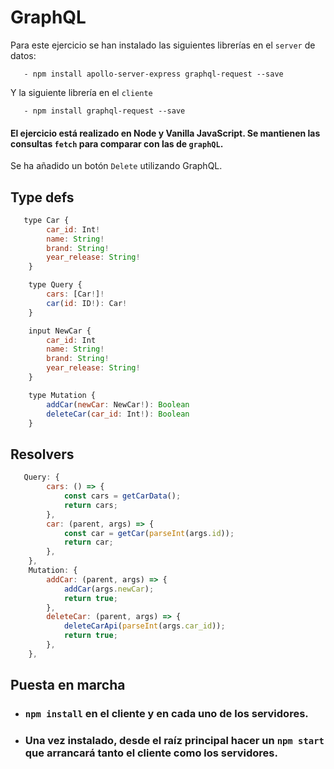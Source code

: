 # GraphQL

Para este ejercicio se han instalado las siguientes librerías en el `server` de datos:

       - npm install apollo-server-express graphql-request --save

Y la siguiente librería en el `cliente`

       - npm install graphql-request --save

#### El ejercicio está realizado en Node y Vanilla JavaScript. Se mantienen las consultas `fetch` para comparar con las de `graphQL`.

Se ha añadido un botón `Delete` utilizando GraphQL.

## Type defs

```javascript
   type Car {
		car_id: Int!
		name: String!
		brand: String!
		year_release: String!
	}

	type Query {
		cars: [Car!]!
		car(id: ID!): Car!
	}

	input NewCar {
		car_id: Int
		name: String!
		brand: String!
		year_release: String!
	}

	type Mutation {
		addCar(newCar: NewCar!): Boolean
		deleteCar(car_id: Int!): Boolean
	}
```

## Resolvers

```javascript
   Query: {
		cars: () => {
			const cars = getCarData();
			return cars;
		},
		car: (parent, args) => {
			const car = getCar(parseInt(args.id));
			return car;
		},
	},
	Mutation: {
		addCar: (parent, args) => {
			addCar(args.newCar);
			return true;
		},
		deleteCar: (parent, args) => {
			deleteCarApi(parseInt(args.car_id));
			return true;
		},
	},
```

## Puesta en marcha

- ### `npm install` en el cliente y en cada uno de los servidores.
- ### Una vez instalado, desde el raíz principal hacer un `npm start` que arrancará tanto el cliente como los servidores.
